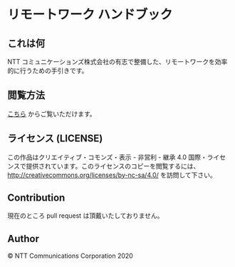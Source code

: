 # リモートワーク ハンドブック

## これは何

NTT コミュニケーションズ株式会社の有志で整備した、リモートワークを効率的に行うための手引きです。


## 閲覧方法

[こちら](https://nttcom.github.io/remote-work-handbook/) からご覧いただけます。

## ライセンス (LICENSE)
この作品はクリエイティブ・コモンズ・表示 - 非営利 - 継承 4.0 国際・ライセンスで提供されています。このライセンスのコピーを閲覧するには、http://creativecommons.org/licenses/by-nc-sa/4.0/ を訪問して下さい。


## Contribution
現在のところ pull request は頂戴いたしておりません。


## Author
© NTT Communications Corporation 2020
